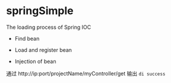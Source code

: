 # springSimple

The loading process of Spring IOC

 - Find bean

 - Load and register bean

 - Injection of bean


通过 http://ip:port/projectName/myController/get 输出 `di success`
